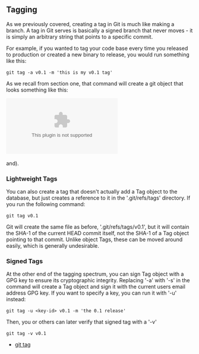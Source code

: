 <!--
SPDX-FileCopyrightText: 2008 Geoffrey Grosenbach <boss@topfunky.com>
SPDX-FileCopyrightText: 2008 Scott Chacon <schacon@gmail.com>
SPDX-FileCopyrightText: 2008 Scotty <schacony@gmail.com>

SPDX-License-Identifier: CC-BY-SA-3.0
-->

## Tagging

As we previously covered,
creating a tag in Git is much like making a branch.
A tag in Git serves is basically a signed branch that never moves -
it is simply an arbitrary string that points to a specific commit.

For example,
if you wanted to tag your code base
every time you released to production
or created a new binary to release,
you would run something like this:

```shell
git tag -a v0.1 -m 'this is my v0.1 tag'
```

As we recall from section one,
that command will create a git object
that looks something like this:

![](../artwork/vector/tag-expand.eps)

and).

### Lightweight Tags

You can also create a tag
that doesn't actually add a Tag object to the database,
but just creates a reference to it in the '.git/refs/tags' directory.
If you run the following command:

```shell
git tag v0.1
```

Git will create the same file as before,
'.git/refs/tags/v0.1',
but it will contain the SHA-1 of the current HEAD commit itself,
not the SHA-1 of a Tag object pointing to that commit.
Unlike object Tags,
these can be moved around easily,
which is generally undesirable.

### Signed Tags

At the other end of the tagging spectrum,
you can sign Tag object with a GPG key
to ensure its cryptographic integrity.
Replacing '-a' with '-s' in the command
will create a Tag object
and sign it with the current users email address GPG key.
If you want to specify a key,
you can run it with '-u' instead:

```shell
git tag -u <key-id> v0.1 -m 'the 0.1 release'
```

Then,
you or others can later verify that signed tag with a '-v'

```shell
git tag -v v0.1
```

- [git tag](https://mirrors.edge.kernel.org/pub/software/scm/git/docs/git-tag.html)
